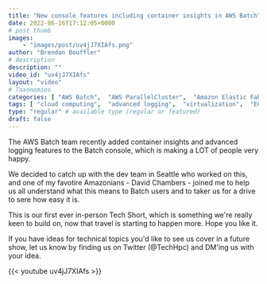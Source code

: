 ```yaml
---
title: "New console features including container insights in AWS Batch"
date: 2022-06-16T17:12:05+0000
# post thumb
images:
    - "images/post/uv4jJ7XIAfs.png"
author: "Brendan Bouffler"
# description
description: ""
video_id: "uv4jJ7XIAfs"
layout: "video"
# Taxonomies
categories: [ "AWS Batch",  "AWS ParallelCluster",  "Amazon Elastic Fabric Adapter",  "Amazon NICE DCV",  "Life Sciences", ]
tags: [ "cloud computing",  "advanced logging",  "virtualization",  "EC2",  "technical computing",  "EFA",  "High Performance Computing",  "CPUs",  "containr insights",  "batch console",  "elastic",  "elastic fabric adapter",  "vizualization",  "AWS Batch",  "DCV",  "Storage",  "autoscaling",  "HPC",  "scientific computing",  "Lustre",  "Schedulers",  "GPUs",  "ParallelCluster",  "infiniband",  "MPI",  "batch",  "tightly-coupled",  "bioinformatics",  "techshorts", ]
type: "regular" # available type (regular or featured)
draft: false
---
```


The AWS Batch team recently added container insights and advanced logging features to the Batch console, which is making a LOT of people very happy.

We decided to catch up with the dev team in Seattle who worked on this, and one of my favotire Amazonians - David Chambers - joined me to help us all understand what this means to Batch users and to taker us for a drive to sere how easy it is.

This is our first ever in-person Tech Short, which is something we're really keen to build on, now that travel is starting to happen more. Hope you like it.

If you have ideas for technical topics you'd like to see us cover in a future show, let us know by finding us on Twitter (@TechHpc) and DM'ing us with your idea.

{{< youtube uv4jJ7XIAfs >}}